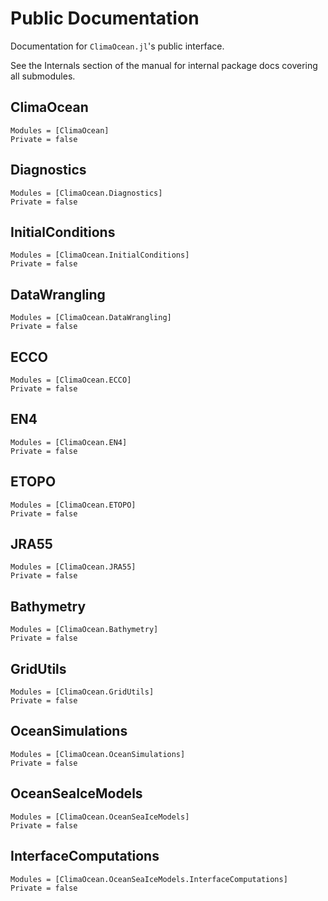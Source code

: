 # Public Documentation

Documentation for `ClimaOcean.jl`'s public interface.

See the Internals section of the manual for internal package docs covering all submodules.

## ClimaOcean

```@autodocs
Modules = [ClimaOcean]
Private = false
```

## Diagnostics

```@autodocs
Modules = [ClimaOcean.Diagnostics]
Private = false
```

## InitialConditions

```@autodocs
Modules = [ClimaOcean.InitialConditions]
Private = false
```

## DataWrangling

```@autodocs
Modules = [ClimaOcean.DataWrangling]
Private = false
```

## ECCO

```@autodocs
Modules = [ClimaOcean.ECCO]
Private = false
```

## EN4

```@autodocs
Modules = [ClimaOcean.EN4]
Private = false
```

## ETOPO

```@autodocs
Modules = [ClimaOcean.ETOPO]
Private = false
```

## JRA55

```@autodocs
Modules = [ClimaOcean.JRA55]
Private = false
```

## Bathymetry

```@autodocs
Modules = [ClimaOcean.Bathymetry]
Private = false
```
## GridUtils

```@autodocs
Modules = [ClimaOcean.GridUtils]
Private = false
```

## OceanSimulations

```@autodocs
Modules = [ClimaOcean.OceanSimulations]
Private = false
```

## OceanSeaIceModels

```@autodocs
Modules = [ClimaOcean.OceanSeaIceModels]
Private = false
```

## InterfaceComputations

```@autodocs
Modules = [ClimaOcean.OceanSeaIceModels.InterfaceComputations]
Private = false
```
